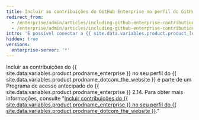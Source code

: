 ```yaml
---
title: Incluir as contribuições do GitHub Enterprise no perfil do GitHub.com
redirect_from:
  - /enterprise/admin/articles/including-github-enterprise-contributions-in-your-github-com-profile
  - /enterprise/admin/articles/including-github-enterprise-contributions-in-your-githubcom-profile
intro: 'É possível conectar a {{ site.data.variables.product.product_location_enterprise }} ao {{ site.data.variables.product.prodname_dotcom_the_website }} e permitir que os usuários finais enviem contribuições da {{ site.data.variables.product.product_location_enterprise }} para seus perfis do {{ site.data.variables.product.prodname_dotcom_the_website }} como parte de um Programa de acesso antecipado.'
hidden: true
versions:
  enterprise-server: '*'
---
```


Incluir as contribuições do {{ site.data.variables.product.prodname_enterprise }} no seu perfil do {{ site.data.variables.product.prodname_dotcom_the_website }} é parte de um Programa de acesso antecipado do {{ site.data.variables.product.prodname_enterprise }} 2.14. Para obter mais informações, consulte "[Incluir contribuições do {{ site.data.variables.product.prodname_enterprise }} no seu perfil do {{ site.data.variables.product.prodname_dotcom_the_website }}](/enterprise/2.14/admin/hidden/including-github-enterprise-contributions-in-your-github-com-profile/)."
